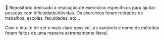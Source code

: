 
🍭 Repositório dedicado à resolução de exercícios específicos para ajudar pessoas com dificuldade/dúvidas.
Os exercícios foram retirados de trabalhos, escolas, faculdades, etc...

Com o intuito de ser o mais claro possível, as variáveis e nome de métodos foram feitos de uma maneira extremamente literal. 
